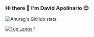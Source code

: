 ### Hi there 👋 I'm David Apolinario 😊


![Anurag's GitHub stats](https://github-readme-stats.vercel.app/api?username=davivers&show_icons=true&theme=panda) 



[![Top Langs](https://github-readme-stats.vercel.app/api/top-langs/?username=davivers&layout=compact&show_icons=true&theme=panda)](https://github.com/anuraghazra/github-readme-stats)
!
